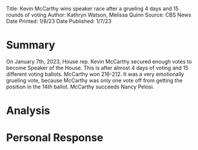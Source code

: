 Title: Kevin McCarthy wins speaker race after a grueling 4 days and 15 rounds of voting
Author: Kathryn Watson, Melissa Quinn
Source: CBS News
Date Printed: 1/8/23
Date Published: 1/7/23

# Summary
On January 7th, 2023, House rep. Kevin McCarthy secured enough votes to become Speaker of the House. This is after almost 4 days of voting and 15 different voting ballots. McCarthy won 216-212. It was a very emotionally grueling vote, because McCarthy was only one vote off from getting the position in the 14th ballot. McCarthy succeeds Nancy Pelosi.
# Analysis

# Personal Response
